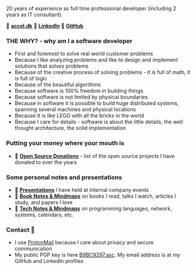 20 years of experience as full time professional developer (including 2 years as IT consultant).

🔗 [**accel.dk**](https://www.accel.dk/)
🔗 [**LinkedIn**](https://www.linkedin.com/in/morten-andersen-cph/)
🔗 [**GitHub**](https://github.com/morten-andersen)

### THE WHY? - why am I a software developer

* First and foremost to solve real world customer problems
* Because I like analyzing problems and like to design and implement solutions that solves problems
* Because of the creative process of solving problems - it is full of math, it is full of logic
* Because of the beautiful algorithms
* Because software is 100% freedom in building things
* Because software is not limited by physical boundaries
* Because in software it is possible to build huge distributed systems, spanning several machines and physical locations
* Because It is like LEGO with all the bricks in the world
* Because I care for details - software is about the little details, the well thought architecture, the solid implementation

### Putting your money where your mouth is

* 🔗 [**Open Source Donations**](https://tech-notes.accel.dk/opensource) - list of the open source projects I have donated to over the years

### Some personal notes and presentations

* 🔗 [**Presentations**](https://presentations.accel.dk/) I have held at internal company events
* 🔗 [**Book Notes & Mindmaps**](https://book-notes.accel.dk/) on books I read, talks I watch, articles I study, and papers I love
* 🔗 [**Tech Notes & Mindmaps**](https://tech-notes.accel.dk/) on programming languages, network, systems, calendars, etc.

### Contact 📩

* I use [ProtonMail](https://protonmail.com/) because I care about privacy and secure communication
* My public PGP key is here [B9BC9297.asc](B9BC9297.asc). My email address is at my GitHub and LinkedIn profiles
